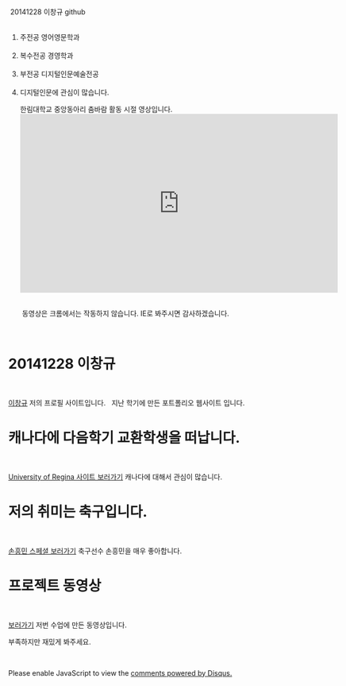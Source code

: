 <html>
<head>
  20141228 이창규 github
  <meta charset="utf-8">
</head>
<body>
  <ol>
    <li>주전공 영어영문학과</li>
    <li>복수전공 경영학과</li>
    <li>부전공 디지털인문예술전공</li>
    <li> 디지털인문에 관심이 많습니다.</li>
     <p>한림대학교 중앙동아리 춤바람 활동 시절 영상입니다.
    <iframe width="640" height="360" src="http://www.youtube.com/embed/c26e1RaMKvo?version=3&vq=highres" frameborder="0" allowfullscreen></iframe><br><br>
  </p>
  동영상은 크롬에서는 작동하지 않습니다. IE로 봐주시면 감사하겠습니다.
  </ol>
  <h1>20141228 이창규</h1>
  <p><a href="https://lcg1225.wixsite.com/mysite" target="_blank" title="html5 specification">이창규</a> 저의 프로필 사이트입니다.  
 지난 학기에 만든 포트폴리오 웹사이트 입니다. </p>

  <h1>캐나다에 다음학기 교환학생을 떠납니다.</h1>
  <p><a href="https://www.uregina.ca/" target="_blank" title="html5 specification">University of Regina 사이트 보러가기</a> 캐나다에 대해서
관심이 많습니다. </p>

<h1>저의 취미는 축구입니다.</h1>
 <p><a href="https://www.youtube.com/watch?v=BhIz6N97QyI" target="_blank" title="html5 specification">손흥민 스페셜 보러가기</a> 축구선수 손흥민을 매우 좋아합니다. </p>

  <h1>프로젝트 동영상 </h1>
  <p><a href="https://www.youtube.com/watch?v=2cLDfevwuEE&t=181s" target="_blank" title="html5 specification">보러가기</a> 저번 수업에 만든 동영상입니다.
  </p>부족하지만 재밌게 봐주세요.

 </p>
  <!--Start of Tawk.to Script-->
<script type="text/javascript">
var Tawk_API=Tawk_API||{}, Tawk_LoadStart=new Date();
(function(){
var s1=document.createElement("script"),s0=document.getElementsByTagName("script")[0];
s1.async=true;
s1.src='https://embed.tawk.to/57a72994c11fe69b0bd8fa90/default';
s1.charset='UTF-8';
s1.setAttribute('crossorigin','*');
s0.parentNode.insertBefore(s1,s0);
})();
</script>
<!--End of Tawk.to Script-->
  </p>
  <p>
    <div id="disqus_thread"></div>
<script>

/**
*  RECOMMENDED CONFIGURATION VARIABLES: EDIT AND UNCOMMENT THE SECTION BELOW TO INSERT DYNAMIC VALUES FROM YOUR PLATFORM OR CMS.
*  LEARN WHY DEFINING THESE VARIABLES IS IMPORTANT: https://disqus.com/admin/universalcode/#configuration-variables*/
/*
var disqus_config = function () {
this.page.url = PAGE_URL;  // Replace PAGE_URL with your page's canonical URL variable
this.page.identifier = PAGE_IDENTIFIER; // Replace PAGE_IDENTIFIER with your page's unique identifier variable
};
*/
(function() { // DON'T EDIT BELOW THIS LINE
var d = document, s = d.createElement('script');
s.src = 'https://web1-2.disqus.com/embed.js';
s.setAttribute('data-timestamp', +new Date());
(d.head || d.body).appendChild(s);
})();
</script>
<noscript>Please enable JavaScript to view the <a href="https://disqus.com/?ref_noscript">comments powered by Disqus.</a></noscript>
